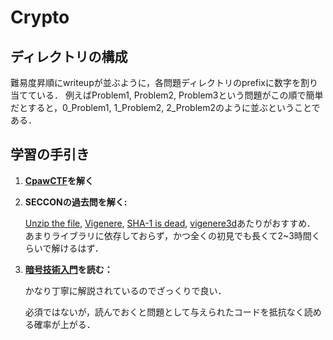 # Crypto

## ディレクトリの構成
難易度昇順にwriteupが並ぶように，各問題ディレクトリのprefixに数字を割り当てている．
例えばProblem1, Problem2, Problem3という問題がこの順で簡単だとすると，0_Problem1, 1_Problem2, 2_Problem2のように並ぶということである．

## 学習の手引き
1. **[CpawCTF](https://ctf.cpaw.site/)を解く**

2. **SECCONの過去問を解く:**

    [Unzip the file](https://github.com/SECCON/SECCON2015_online_CTF/tree/master/Crypto/100_Unzip%20the%20file), 
    [Vigenere](https://github.com/SECCON/SECCON2016_online_CTF/tree/master/Crypto/100_Vigenere), 
    [SHA-1 is dead](https://github.com/SECCON/SECCON2017_online_CTF/tree/master/crypto/100_SHA-1%20is%20dead),
    [vigenere3d](https://github.com/SECCON/SECCON2017_online_CTF/tree/master/crypto/100_Vigenere3d)あたりがおすすめ．
    あまりライブラリに依存しておらず，かつ全くの初見でも長くて2~3時間くらいで解けるはず．

3. **[暗号技術入門](https://www.amazon.co.jp/%E6%9A%97%E5%8F%B7%E6%8A%80%E8%A1%93%E5%85%A5%E9%96%80-%E7%AC%AC3%E7%89%88-%E7%B5%90%E5%9F%8E-%E6%B5%A9/dp/4797382228/ref=pd_lpo_1?pd_rd_w=ugvI5&content-id=amzn1.sym.d769922e-188a-40cc-a180-3315f856e8d6&pf_rd_p=d769922e-188a-40cc-a180-3315f856e8d6&pf_rd_r=VP63K3JXXMGW6P7EQHV0&pd_rd_wg=moqkU&pd_rd_r=91bc5911-4bba-4252-96d9-f90574b3326e&pd_rd_i=4797382228&psc=1)を読む：**

    かなり丁寧に解説されているのでざっくりで良い．

    必須ではないが，読んでおくと問題として与えられたコードを抵抗なく読める確率が上がる．

